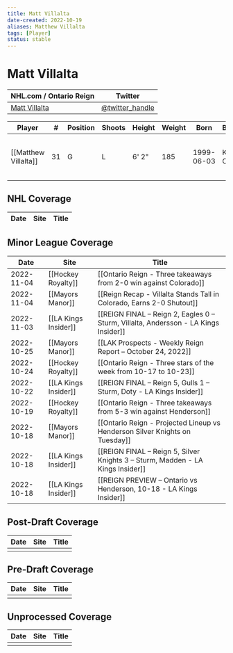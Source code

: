 ```yaml
---
title: Matt Villalta
date-created: 2022-10-19
aliases: Matthew Villalta
tags: [Player]
status: stable
---
```


# Matt Villalta

| NHL.com / Ontario Reign | Twitter                                 |
| ----------------------- | --------------------------------------- |
| [Matt Villalta]()           | [@twitter_handle](https://twitter.com/) | 

| Player | \#  | Position | Shoots | Height | Weight | Born | Birthplace | Draft |
| ------ | --- | -------- | ------ | ------ | ------ | ---- | ---------- | ----- |
| [[Matthew Villalta]] | 31  | G        | L       | 6' 2" | 185 | 1999-06-03 | Kingston, ON, CAN         | LAK 3rd RD, 2017 (72nd)  |



## NHL  Coverage
| Date | Site | Title |
| ---- | ---- | ----- |



## Minor League Coverage
| Date       | Site                 | Title                                                                               |
| ---------- | -------------------- | ----------------------------------------------------------------------------------- |
| 2022-11-04 | [[Hockey Royalty]]   | [[Ontario Reign - Three takeaways from 2-0 win against Colorado]]                   |
| 2022-11-04 | [[Mayors Manor]]     | [[Reign Recap - Villalta Stands Tall in Colorado, Earns 2-0 Shutout]]               |
| 2022-11-03 | [[LA Kings Insider]] | [[REIGN FINAL – Reign 2, Eagles 0 – Sturm, Villalta, Andersson - LA Kings Insider]] |
| 2022-10-25 | [[Mayors Manor]]     | [[LAK Prospects - Weekly Reign Report – October 24, 2022]]                          |
| 2022-10-24 | [[Hockey Royalty]]   | [[Ontario Reign - Three stars of the week from 10-17 to 10-23]]                     |
| 2022-10-22 | [[LA Kings Insider]] | [[REIGN FINAL – Reign 5, Gulls 1 – Sturm, Doty - LA Kings Insider]]                 |
| 2022-10-19 | [[Hockey Royalty]]   | [[Ontario Reign - Three takeaways from 5-3 win against Henderson]]                  |
| 2022-10-18 | [[Mayors Manor]]     | [[Ontario Reign - Projected Lineup vs Henderson Silver Knights on Tuesday]]         |
| 2022-10-18 | [[LA Kings Insider]] | [[REIGN FINAL – Reign 5, Silver Knights 3 – Sturm, Madden - LA Kings Insider]]      |
| 2022-10-18 | [[LA Kings Insider]] | [[REIGN PREVIEW – Ontario vs Henderson, 10-18 - LA Kings Insider]]                                                                                |



## Post-Draft Coverage
| Date | Site | Title |
| ---- | ---- | ----- |
|      |      |       |



## Pre-Draft Coverage
| Date | Site | Title |
| ---- | ---- | ----- |
|      |      |       |


## Unprocessed Coverage
| Date | Site | Title |
| ---- | ---- | ----- |
|      |      |       |
